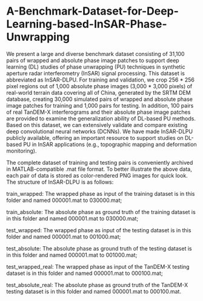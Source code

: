 # A-Benchmark-Dataset-for-Deep-Learning-based-InSAR-Phase-Unwrapping

We present a large and diverse benchmark dataset consisting of 31,100 pairs of wrapped and absolute phase image patches to support deep learning (DL) studies of phase unwrapping (PU) techniques in synthetic aperture radar interferometry (InSAR) signal processing. This dataset is abbreviated as InSAR-DLPU. For training and validation, we crop 256 * 256 pixel regions out of 1,000 absolute phase images (3,000 * 3,000 pixels) of real-world terrain data covering all of China, generated by the SRTM DEM database, creating 30,000 simulated pairs of wrapped and absolute phase image patches for training
and 1,000 pairs for testing. In addition, 100 pairs of real TanDEM-X interferograms and their absolute phase image patches are provided to examine the generalization ability of DL-based PU methods. Based on this dataset, we can extensively validate and compare existing deep convolutional neural networks (DCNNs). We have made InSAR-DLPU publicly available, offering an important resource to support studies on DL-based PU in InSAR applications (e.g., topographic mapping and deformation monitoring).

The complete dataset of training and testing pairs is conveniently archived in MATLAB-compatible .mat file format. To better illustrate the above data, each pair of data is stored as color-rendered PNG images for quick look. The structure of InSAR-DLPU is as follows:

train_wrapped: The wrapped phase as input of the training dataset is in this folder and named 000001.mat to 030000.mat;

train_absolute: The absolute phase as ground truth of the training dataset is in this folder and named 000001.mat to 030000.mat;

test_wrapped: The wrapped phase as input of the testing dataset is in this folder and named 000001.mat to 001000.mat;

test_absolute: The absolute phase as ground truth of the testing dataset is in this folder and named 000001.mat to 001000.mat;

test_wrapped_real: The wrapped phase as input of the TanDEM-X testing dataset is in this folder and named 000001.mat to 000100.mat;

test_absolute_real: The absolute phase as ground truth of the TanDEM-X testing dataset is in this folder and named 000001.mat to 000100.mat.

